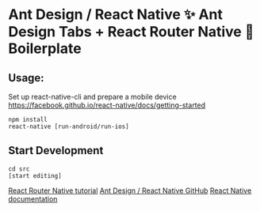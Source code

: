 # Ant Design / React Native ✨ Ant Design Tabs + React Router Native 🎌 Boilerplate

## Usage:
Set up react-native-cli and prepare a mobile device
https://facebook.github.io/react-native/docs/getting-started


```
npm install
react-native [run-android/run-ios]

```

## Start Development

```
cd src
[start editing]

```

[React Router Native tutorial](https://reacttraining.com/react-router/native/guides/quick-start)
[Ant Design / React Native GitHub](https://github.com/ant-design/ant-design-mobile-rn)
[React Native documentation](https://facebook.github.io/react-native/docs/tutorial)